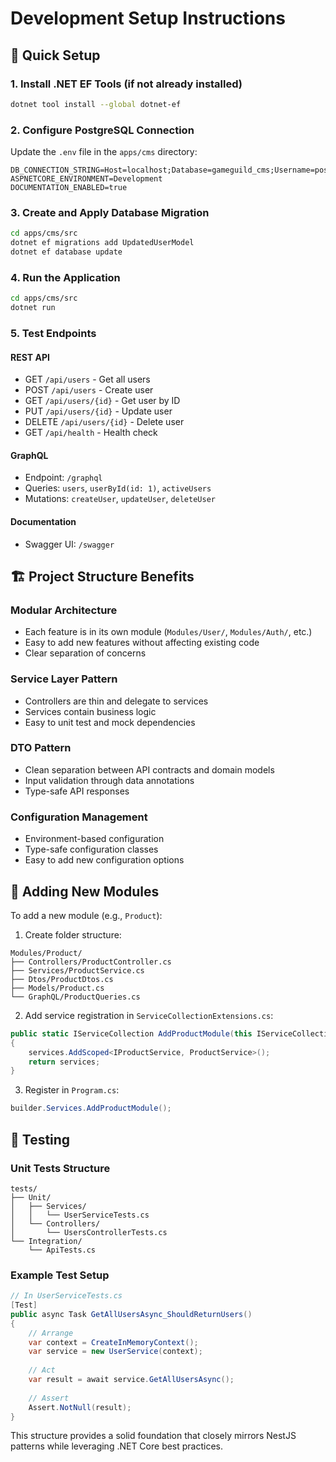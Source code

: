 # Development Setup Instructions

## 🚀 Quick Setup

### 1. Install .NET EF Tools (if not already installed)
```bash
dotnet tool install --global dotnet-ef
```

### 2. Configure PostgreSQL Connection
Update the `.env` file in the `apps/cms` directory:
```env
DB_CONNECTION_STRING=Host=localhost;Database=gameguild_cms;Username=postgres;Password=your_actual_password
ASPNETCORE_ENVIRONMENT=Development
DOCUMENTATION_ENABLED=true
```

### 3. Create and Apply Database Migration
```bash
cd apps/cms/src
dotnet ef migrations add UpdatedUserModel
dotnet ef database update
```

### 4. Run the Application
```bash
cd apps/cms/src
dotnet run
```

### 5. Test Endpoints

#### REST API
- GET `/api/users` - Get all users
- POST `/api/users` - Create user
- GET `/api/users/{id}` - Get user by ID
- PUT `/api/users/{id}` - Update user
- DELETE `/api/users/{id}` - Delete user
- GET `/api/health` - Health check

#### GraphQL
- Endpoint: `/graphql`
- Queries: `users`, `userById(id: 1)`, `activeUsers`
- Mutations: `createUser`, `updateUser`, `deleteUser`

#### Documentation
- Swagger UI: `/swagger`

## 🏗️ Project Structure Benefits

### Modular Architecture
- Each feature is in its own module (`Modules/User/`, `Modules/Auth/`, etc.)
- Easy to add new features without affecting existing code
- Clear separation of concerns

### Service Layer Pattern
- Controllers are thin and delegate to services
- Services contain business logic
- Easy to unit test and mock dependencies

### DTO Pattern
- Clean separation between API contracts and domain models
- Input validation through data annotations
- Type-safe API responses

### Configuration Management
- Environment-based configuration
- Type-safe configuration classes
- Easy to add new configuration options

## 🔧 Adding New Modules

To add a new module (e.g., `Product`):

1. Create folder structure:
```
Modules/Product/
├── Controllers/ProductController.cs
├── Services/ProductService.cs
├── Dtos/ProductDtos.cs
├── Models/Product.cs
└── GraphQL/ProductQueries.cs
```

2. Add service registration in `ServiceCollectionExtensions.cs`:
```csharp
public static IServiceCollection AddProductModule(this IServiceCollection services)
{
    services.AddScoped<IProductService, ProductService>();
    return services;
}
```

3. Register in `Program.cs`:
```csharp
builder.Services.AddProductModule();
```

## 🧪 Testing

### Unit Tests Structure
```
tests/
├── Unit/
│   ├── Services/
│   │   └── UserServiceTests.cs
│   └── Controllers/
│       └── UsersControllerTests.cs
└── Integration/
    └── ApiTests.cs
```

### Example Test Setup
```csharp
// In UserServiceTests.cs
[Test]
public async Task GetAllUsersAsync_ShouldReturnUsers()
{
    // Arrange
    var context = CreateInMemoryContext();
    var service = new UserService(context);
    
    // Act
    var result = await service.GetAllUsersAsync();
    
    // Assert
    Assert.NotNull(result);
}
```

This structure provides a solid foundation that closely mirrors NestJS patterns while leveraging .NET Core best practices.
